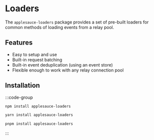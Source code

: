 # Loaders

The `applesauce-loaders` package provides a set of pre-built loaders for common methods of loading events from a relay pool.

## Features

- Easy to setup and use
- Built-in request batching
- Built-in event deduplication (using an event store)
- Flexible enough to work with any relay connection pool

## Installation

:::code-group

```sh [npm]
npm install applesauce-loaders
```

```sh [yarn]
yarn install applesauce-loaders
```

```sh [pnpm]
pnpm install applesauce-loaders
```

:::
